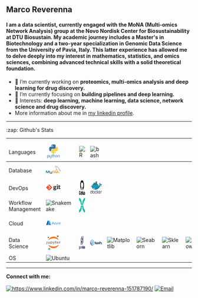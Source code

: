 <!--
**marcoreverenna/marcoreverenna** is a ✨ _special_ ✨ repository because its `README.md` (this file) appears on your GitHub profile.

Here are some ideas to get you started:

- 🔭 I’m currently working on ...
- 🌱 I’m currently learning ...
- 👯 I’m looking to collaborate on ...
- 🤔 I’m looking for help with ...
- 💬 Ask me about ...
- 📫 How to reach me: ...
- 😄 Pronouns: ...
- ⚡ Fun fact: ...
-->

<h2 align="left">Marco Reverenna</h2>
<h4 align="left">I am a data scientist, currently engaged with the MoNA (Multi-omics Network Analysis) group at the Novo Nordisk Center for Biosustainability at DTU Biosustain. My academic journey includes a Master's in Biotechnology and a two-year specialization in Genomic Data Science from the University of Pavia, Italy. This latter experience has allowed me to delve deeply into my interest in mathematics, statistics, and omics sciences, combining advanced technical skills with a solid theoretical foundation.</h3>

- 🧬 I’m currently working on **proteomics, multi-omics analysis and deep learning for drug discovery.**
- 🧩 I’m currently focusing on **building pipelines and deep learning.**
- 🚀 Interests: **deep learning, machine learning, data science, network science and drug discovery.**
- More information about me in [my linkedin profile](https://www.linkedin.com/in/marco-reverenna-151787190/).

<hr>

<summary>:zap: Github's Stats </summary>

<hr>

<table>

  <thead>
    <td>Languages</td>
    <td><img src="https://github.com/devicons/devicon/blob/master/icons/python/python-original-wordmark.svg" alt="Python" width="40" height="40"/> </td>
    <td><img src="https://www.vectorlogo.zone/logos/r-project/r-project-official.svg" alt="R" width="40" height="40"/> </td>
    <td><img src="https://www.vectorlogo.zone/logos/gnu_bash/gnu_bash-official.svg" alt="bash" width="70" height="40"/> </td>
  </thead>
  <tr>
    <td>Database</td> 
     <td><img src="https://github.com/devicons/devicon/blob/master/icons/mysql/mysql-original-wordmark.svg" alt="mysql" width="40" height="40"/></td>
  </tr>
  
   <tr>
    <td>DevOps</td>
     <td><img src="https://github.com/devicons/devicon/blob/master/icons/git/git-original-wordmark.svg" alt="git" width="40" height="40"/></td>
     <td><img src="https://github.com/devicons/devicon/blob/master/icons/github/github-original-wordmark.svg" alt="github" width="40" height="40"/></td>
     <td><img src="https://github.com/devicons/devicon/blob/master/icons/docker/docker-original-wordmark.svg" alt="Docker" width="40" height="40"/></td>
  </tr>

<tr>
    <td>Workflow Management</td>
     <td><img src="https://github.com/snakemake/snakemake-workflow-catalog/blob/main/logo-snake.svg" alt="Snakemake" width="40" height="40"/></td>
     <td><img src="https://github.com/nextflow-io/trademark/blob/master/nextflow-icon.svg" alt="Nextflow" width="40" height="40"/></td>
  </tr>

<tr>
    <td>Cloud</td>
     <td><img src="https://github.com/devicons/devicon/blob/master/icons/azure/azure-original-wordmark.svg" alt="heroku" width="40" height="40"/> </td>
  </tr>


  <tr> 
    <td>Data Science </td>
     <td><img src="https://github.com/devicons/devicon/raw/master/icons/jupyter/jupyter-original-wordmark.svg" alt="jupyter" width="40" height="40"/></td>
     <td><img src="https://github.com/devicons/devicon/raw/master/icons/pandas/pandas-original-wordmark.svg" alt="pandas" width="60" height="40"/></td>
     <td><img src="https://github.com/devicons/devicon/raw/master/icons/numpy/numpy-original-wordmark.svg" alt="numpy" width="60" height="50"/></td>
     <td><img src="https://github.com/valohai/ml-logos/raw/master/matplotlib.svg" alt="Matplotlib" width="60" height="50"/></td>
     <td><img src="https://seaborn-pydata-org.translate.goog/_images/logo-wide-lightbg.svg?_x_tr_sl=en&_x_tr_tl=it&_x_tr_hl=it&_x_tr_pto=tc" alt="Seaborn" width="60" height="50"/></td> 
     <td><img src="https://github.com/valohai/ml-logos/raw/master/scikit-learn.svg" alt="Sklearn" width="60" height="50"/></td>
     <td><img src="https://raw.githubusercontent.com/valohai/ml-logos/master/tensorflow-layout.svg" alt="Tensorflow" width="60" height="50"/></td>



  </tr>
  <tr>
    <td>OS</td>
    <td><img src="https://www.vectorlogo.zone/logos/ubuntu/ubuntu-ar21.svg" alt="Ubuntu" width="70" height="40"/></td>    
  </tr>

</table>
<hr>


**Connect with me:**

<p align="center">

  <a href="https://www.linkedin.com/in/marcoreverenna" target="blank"><img align="center" src="https://www.vectorlogo.zone/logos/linkedin/linkedin-tile.svg" alt="https://www.linkedin.com/in/marco-reverenna-151787190/" height="30" width="30" /></a>
  <a href="mailto:marcor@dtu.dk" target="blank">
    <img align="center" src="https://upload.wikimedia.org/wikipedia/commons/2/2a/Danmarks_Tekniske_Universitet_%28logo%29.svg" alt="Email" height="30" width="30" /></a>
</p>




